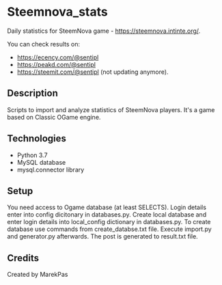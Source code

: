 # Steemnova_stats
Daily statistics for SteemNova game - https://steemnova.intinte.org/.

You can check results on:
* https://ecency.com/@sentipl
* https://peakd.com/@sentipl
* https://steemit.com/@sentipl (not updating anymore).

## Description
Scripts to import and analyze statistics of SteemNova players. It's a game based on Classic OGame engine.

## Technologies
* Python 3.7
* MySQL database
* mysql.connector library

## Setup
You need access to Ogame database (at least SELECTS). Login details enter into config dicitonary in databases.py.
Create local database and enter login details into local_config dictionary in databases.py. To create database use commands from create_databse.txt file.
Execute import.py and generator.py afterwards. The post is generated to result.txt file.

## Credits
Created by MarekPas
